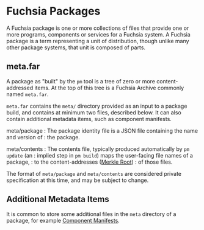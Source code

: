 # Fuchsia Packages

A Fuchsia package is one or more collections of files that provide one or more
programs, components or services for a Fuchsia system. A Fuchsia package is a
term representing a unit of distribution, though unlike many other package
systems, that unit is composed of parts.

## meta.far

A package as "built" by the `pm` tool is a tree of zero or more
content-addressed items. At the top of this tree is a Fuchsia Archive
commonly named `meta.far`.

`meta.far` contains the `meta/` directory provided as an input to a package
build, and contains at minimum two files, described below. It can also
contain additional metadata items, such as component manifests.

meta/package
: The package identity file is a JSON file containing the name and version of
: the package.

meta/contents
: The contents file, typically produced automatically by `pm update` (an
: implied step in `pm build`) maps the user-facing file names of a package,
: to the content-addresses ([Merkle Root](/docs/concepts/storage/merkleroot.md))
: of those files.

The format of `meta/package` and `meta/contents` are considered private
specification at this time, and may be subject to change.

## Additional Metadata Items

It is common to store some additional files in the `meta` directory of a
package, for example [Component Manifests](/docs/concepts/storage/component_manifest.md).
